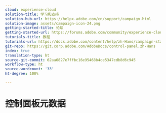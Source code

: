 ```yaml
---
cloud: experience-cloud
solution-title: 学习和支持
solution-hub-url: https://helpx.adobe.com/cn/support/campaign.html
solution-image: assets/campaign-icon-24.png
getting-started-title: 论坛
getting-started-url: https://forums.adobe.com/community/experience-cloud/marketing-cloud/campaign/standard
tutorials-title: 教程
tutorials-url: https://docs.adobe.com/content/help/zh-Hans/campaign-standard-learn/tutorials/overview.html
git-repo: https://git.corp.adobe.com/AdobeDocs/control-panel.zh-Hans
index: true
translation-type: ht
source-git-commit: 62aa6827e7ffbc16e95468b4ce5347cdb8d6c945
workflow-type: ht
source-wordcount: '33'
ht-degree: 100%

---
```



# 控制面板元数据
